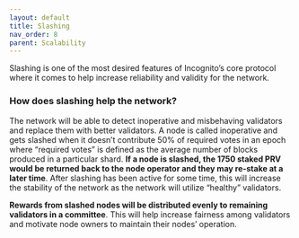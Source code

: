 ```yaml
---
layout: default
title: Slashing
nav_order: 8
parent: Scalability
---
```



Slashing is one of the most desired features of Incognito’s core protocol where it comes to help increase reliability and validity for the network.

### How does slashing help the network?

The network will be able to detect inoperative and misbehaving validators and replace them with better validators. A node is called inoperative and gets slashed when it doesn’t contribute 50% of required votes in an epoch where “required votes” is defined as the average number of blocks produced in a particular shard. **If a node is slashed, the 1750 staked PRV would be returned back to the node operator and they may re-stake at a later time**. After slashing has been active for some time, this will increase the stability of the network as the network will utilize “healthy” validators.

**Rewards from slashed nodes will be distributed evenly to remaining validators in a committee**. This will help increase fairness among validators and motivate node owners to maintain their nodes’ operation.

